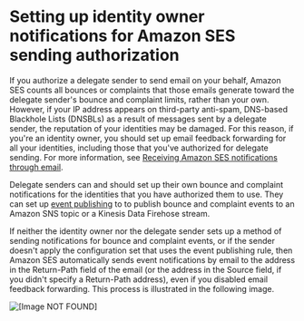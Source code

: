 # Setting up identity owner notifications for Amazon SES sending authorization<a name="sending-authorization-identity-owner-tasks-notifications"></a>

If you authorize a delegate sender to send email on your behalf, Amazon SES counts all bounces or complaints that those emails generate toward the delegate sender's bounce and complaint limits, rather than your own\. However, if your IP address appears on third\-party anti\-spam, DNS\-based Blackhole Lists \(DNSBLs\) as a result of messages sent by a delegate sender, the reputation of your identities may be damaged\. For this reason, if you're an identity owner, you should set up email feedback forwarding for all your identities, including those that you've authorized for delegate sending\. For more information, see [Receiving Amazon SES notifications through email](monitor-sending-activity-using-notifications-email.md)\.

Delegate senders can and should set up their own bounce and complaint notifications for the identities that you have authorized them to use\. They can set up [event publishing](monitor-using-event-publishing.md) to  to publish bounce and complaint events to an Amazon SNS topic or a Kinesis Data Firehose stream\.

If neither the identity owner nor the delegate sender sets up a method of sending notifications for bounce and complaint events, or if the sender doesn't apply the configuration set that uses the event publishing rule, then Amazon SES automatically sends event notifications by email to the address in the Return\-Path field of the email \(or the address in the Source field, if you didn't specify a Return\-Path address\), even if you disabled email feedback forwarding\. This process is illustrated in the following image\.

![\[Image NOT FOUND\]](http://docs.aws.amazon.com/ses/latest/dg/images/feedback_forwarding.png)